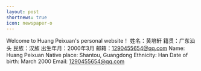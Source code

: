 ```yaml
---
layout: post
shortnews: true
icon: newspaper-o
---
```


Welcome to Huang Peixuan's personal website！
姓名：黄培轩
籍贯：广东汕头
民族：汉族
出生年月：2000年3月
邮箱：1290455654@qq.com
Name: Huang Peixuan
Native place: Shantou, Guangdong
Ethnicity: Han
Date of birth: March 2000
Email: 1290455654@qq.com
